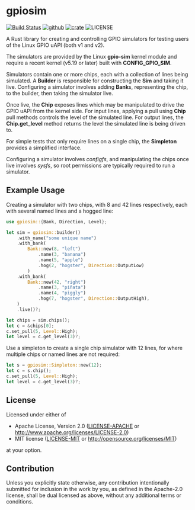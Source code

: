 <!--
SPDX-FileCopyrightText: 2022 Kent Gibson <warthog618@gmail.com>

SPDX-License-Identifier: CC0-1.0
-->
# gpiosim

[![Build Status](https://img.shields.io/github/workflow/status/warthog618/gpiosim-rs/Build.svg?logo=github)](https://github.com/warthog618/gpiosim-rs/actions)
[![github](https://img.shields.io/badge/github-warthog618/gpiosim--rs-8da0cb.svg?logo=github)](https://github.com/warthog618/gpiosim-rs)
[![crate](https://img.shields.io/crates/v/gpiosim.svg?color=fc8d62&logo=rust)](https://crates.io/crates/gpiosim)
![LICENSE](https://img.shields.io/crates/l/gpiosim.svg)

A Rust library for creating and controlling GPIO simulators for testing users of
the Linux GPIO uAPI (both v1 and v2).

The simulators are provided by the Linux **gpio-sim** kernel module and require a
recent kernel (v5.19 or later) built with **CONFIG_GPIO_SIM**.

Simulators contain one or more chips, each with a collection of lines being
simulated. A **Builder** is responsible for constructing the **Sim** and taking it live.
Configuring a simulator involves adding **Bank**s, representing the
chip, to the builder, then taking the simulator live.

Once live, the **Chip** exposes lines which may be manipulated to drive the
GPIO uAPI from the kernel side.
For input lines, applying a pull using **Chip** pull methods controls the level
of the simulated line.  For output lines, the **Chip.get_level** method returns
the level the simulated line is being driven to.

For simple tests that only require lines on a single chip, the **Simpleton**
provides a simplified interface.

Configuring a simulator involves *configfs*, and manipulating the chips once live
involves *sysfs*, so root permissions are typically required to run a simulator.

## Example Usage

Creating a simulator with two chips, with 8 and 42 lines respectively, each with
several named lines and a hogged line:

```rust
use gpiosim::{Bank, Direction, Level};

let sim = gpiosim::builder()
    .with_name("some unique name")
    .with_bank(
        Bank::new(8, "left")
            .name(3, "banana")
            .name(5, "apple")
            .hog(2, "hogster", Direction::OutputLow)
        )
    .with_bank(
        Bank::new(42, "right")
            .name(3, "piñata")
            .name(4, "piggly")
            .hog(7, "hogster", Direction::OutputHigh),
    )
    .live()?;

let chips = sim.chips();
let c = &chips[0];
c.set_pull(5, Level::High);
let level = c.get_level(3)?;
```

Use a simpleton to create a single chip simulator with 12 lines, for where multiple chips or
named lines are not required:

```rust
let s = gpiosim::Simpleton::new(12);
let c = s.chip();
c.set_pull(5, Level::High);
let level = c.get_level(3)?;
```

## License

Licensed under either of

- Apache License, Version 2.0 ([LICENSE-APACHE](https://github.com/warthog618/gpiosim-rs/blob/master/LICENSES/Apache-2.0.txt) or
  <http://www.apache.org/licenses/LICENSE-2.0>)
- MIT license ([LICENSE-MIT](https://github.com/warthog618/gpiosim-rs/blob/master/LICENSES/MIT.txt) or <http://opensource.org/licenses/MIT>)

at your option.

## Contribution

Unless you explicitly state otherwise, any contribution intentionally submitted
for inclusion in the work by you, as defined in the Apache-2.0 license, shall be
dual licensed as above, without any additional terms or conditions.
